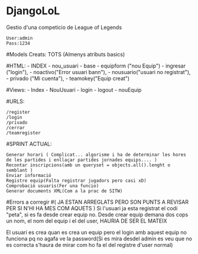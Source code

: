 # DjangoLoL
Gestio d'una competicio de League of Legends

	User:admin
	Pass:1234

#Models Creats:
 	TOTS
	(Almenys atributs basics)

#HTML:
	- INDEX
	- nou_usuari
	- base
	- equipform ("nou Equip")
	- ingresar ("login"),
	- noactivo("Error usuari bann"),
	- nousuario("usuari no registrat"),
	- privado ("Mi cuenta"),
	- teamokey("Equip creat")
  
#Views:
	- Index
	- NouUsuari
	- login
	- logout
	- nouEquip

#URLS:

	/register
	/login
	/privado
	/cerrar
	/teamregister
	
#SPRINT ACTUAL:

	Generar horari ( Complicat... algorisme i ha de determinar les hores de les partides i enllaçar partides jornades equips.... )
	Recontar inscripcions(amb un queryset = objects.all().lenght o semblant )
	Enviar informació
	Registre equip(Falta registrar jugadors pero casi xD)
	Comprobaciò usuaris(Fer una funcio)
	Generar documents XML(Com a la prac de SITW)

  
#Errors a corregir
#( JA ESTAN ARREGLATS PERO SON PUNTS A REVISAR PER SI N'HI HA MES COM AQUETS )
Si l'usuari ja esta registrat el codi "peta", si es fa desde crear equip no.
Desde crear equip demana dos cops un nom, el nom del equip i el del user, HAURIA DE SER EL MATEIX

El usuari es crea quan es crea un equip pero el login amb aquest equip no funciona pq no agafa ve la password(Si es mira desdel admin es veu que no es correcta s'haura de mirar com ho fa el del registre d'user normal)
